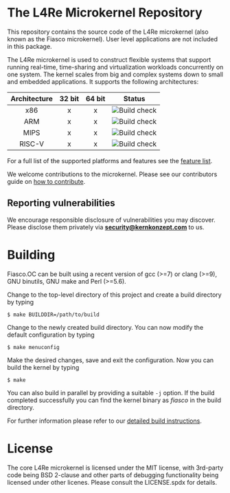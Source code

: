 # The L4Re Microkernel Repository

This repository contains the source code of the L4Re microkernel (also known as
the Fiasco microkernel). User level applications are not included in this
package.

The L4Re microkernel is used to construct flexible systems that support
running real-time, time-sharing and virtualization workloads concurrently on
one system. The kernel scales from big and complex systems down to small and
embedded applications. It supports the following architectures:

| Architecture | 32 bit | 64 bit | Status            |
|:------------:|:------:|:------:|:-----------------:|
|      x86     |    x   |   x    | ![Build check][3] |
|      ARM     |    x   |   x    | ![Build check][4] |
|      MIPS    |    x   |   x    | ![Build check][5] |
|     RISC-V   |    x   |   x    | ![Build check][6] |

For a full list of the supported platforms and features see the [feature
list][1].

We welcome contributions to the microkernel. Please see our contributors guide
on [how to contribute][2].

[1]: https://l4re.org/fiasco/features.html
[2]: https://kernkonzept.com/L4Re/contributing/fiasco
[3]: https://github.com/kernkonzept/fiasco/actions/workflows/check_build_x86.yml/badge.svg?branch=master
[4]: https://github.com/kernkonzept/fiasco/actions/workflows/check_build_arm.yml/badge.svg?branch=master
[5]: https://github.com/kernkonzept/fiasco/actions/workflows/check_build_mips.yml/badge.svg?branch=master
[6]: https://github.com/kernkonzept/fiasco/actions/workflows/check_build_riscv.yml/badge.svg?branch=master

## Reporting vulnerabilities

We encourage responsible disclosure of vulnerabilities you may discover. Please
disclose them privately via **security@kernkonzept.com** to us.

# Building

Fiasco.OC can be built using a recent version of gcc (>=7) or clang (>=9),
GNU binutils, GNU make and Perl (>=5.6).

Change to the top-level directory of this project and create a build directory
by typing
```
$ make BUILDDIR=/path/to/build
```

Change to the newly created build directory. You can now modify the default
configuration by typing
```
$ make menuconfig
```

Make the desired changes, save and exit the configuration. Now you can build
the kernel by typing
```
$ make
```

You can also build in parallel by providing a suitable ```-j``` option. If the
build completed successfully you can find the kernel binary as *fiasco* in
the build directory.

For further information please refer to our [detailed build
instructions](https://l4re.org/fiasco/build.html).

# License

The core L4Re microkernel is licensed under the MIT license, with 3rd-party
code being BSD 2-clause and other parts of debugging functionality being
licensed under other licenes. Please consult the LICENSE.spdx for details.
